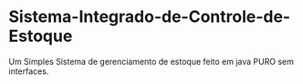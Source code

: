 # Sistema-Integrado-de-Controle-de-Estoque
Um Simples Sistema de gerenciamento de estoque feito em  java PURO sem interfaces.
